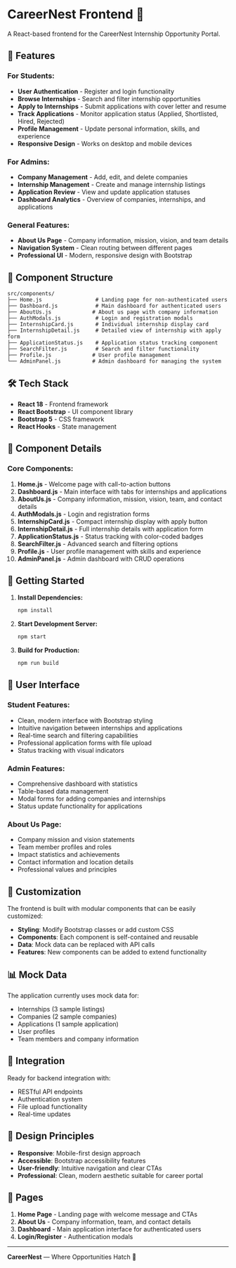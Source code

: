 # CareerNest Frontend 🐣

A React-based frontend for the CareerNest Internship Opportunity Portal.

## 🚀 Features

### For Students:
- **User Authentication** - Register and login functionality
- **Browse Internships** - Search and filter internship opportunities
- **Apply to Internships** - Submit applications with cover letter and resume
- **Track Applications** - Monitor application status (Applied, Shortlisted, Hired, Rejected)
- **Profile Management** - Update personal information, skills, and experience
- **Responsive Design** - Works on desktop and mobile devices

### For Admins:
- **Company Management** - Add, edit, and delete companies
- **Internship Management** - Create and manage internship listings
- **Application Review** - View and update application statuses
- **Dashboard Analytics** - Overview of companies, internships, and applications

### General Features:
- **About Us Page** - Company information, mission, vision, and team details
- **Navigation System** - Clean routing between different pages
- **Professional UI** - Modern, responsive design with Bootstrap

## 📁 Component Structure

```
src/components/
├── Home.js                 # Landing page for non-authenticated users
├── Dashboard.js            # Main dashboard for authenticated users
├── AboutUs.js             # About us page with company information
├── AuthModals.js           # Login and registration modals
├── InternshipCard.js       # Individual internship display card
├── InternshipDetail.js     # Detailed view of internship with apply form
├── ApplicationStatus.js    # Application status tracking component
├── SearchFilter.js         # Search and filter functionality
├── Profile.js             # User profile management
└── AdminPanel.js          # Admin dashboard for managing the system
```

## 🛠️ Tech Stack

- **React 18** - Frontend framework
- **React Bootstrap** - UI component library
- **Bootstrap 5** - CSS framework
- **React Hooks** - State management

## 🎯 Component Details

### Core Components:

1. **Home.js** - Welcome page with call-to-action buttons
2. **Dashboard.js** - Main interface with tabs for internships and applications
3. **AboutUs.js** - Company information, mission, vision, team, and contact details
4. **AuthModals.js** - Login and registration forms
5. **InternshipCard.js** - Compact internship display with apply button
6. **InternshipDetail.js** - Full internship details with application form
7. **ApplicationStatus.js** - Status tracking with color-coded badges
8. **SearchFilter.js** - Advanced search and filtering options
9. **Profile.js** - User profile management with skills and experience
10. **AdminPanel.js** - Admin dashboard with CRUD operations

## 🚀 Getting Started

1. **Install Dependencies:**
   ```bash
   npm install
   ```

2. **Start Development Server:**
   ```bash
   npm start
   ```

3. **Build for Production:**
   ```bash
   npm run build
   ```

## 📱 User Interface

### Student Features:
- Clean, modern interface with Bootstrap styling
- Intuitive navigation between internships and applications
- Real-time search and filtering capabilities
- Professional application forms with file upload
- Status tracking with visual indicators

### Admin Features:
- Comprehensive dashboard with statistics
- Table-based data management
- Modal forms for adding companies and internships
- Status update functionality for applications

### About Us Page:
- Company mission and vision statements
- Team member profiles and roles
- Impact statistics and achievements
- Contact information and location details
- Professional values and principles

## 🔧 Customization

The frontend is built with modular components that can be easily customized:

- **Styling**: Modify Bootstrap classes or add custom CSS
- **Components**: Each component is self-contained and reusable
- **Data**: Mock data can be replaced with API calls
- **Features**: New components can be added to extend functionality

## 📊 Mock Data

The application currently uses mock data for:
- Internships (3 sample listings)
- Companies (2 sample companies)
- Applications (1 sample application)
- User profiles
- Team members and company information

## 🔗 Integration

Ready for backend integration with:
- RESTful API endpoints
- Authentication system
- File upload functionality
- Real-time updates

## 🎨 Design Principles

- **Responsive**: Mobile-first design approach
- **Accessible**: Bootstrap accessibility features
- **User-friendly**: Intuitive navigation and clear CTAs
- **Professional**: Clean, modern aesthetic suitable for career portal

## 📄 Pages

1. **Home Page** - Landing page with welcome message and CTAs
2. **About Us** - Company information, team, and contact details
3. **Dashboard** - Main application interface for authenticated users
4. **Login/Register** - Authentication modals

---

**CareerNest** — Where Opportunities Hatch 🐣
